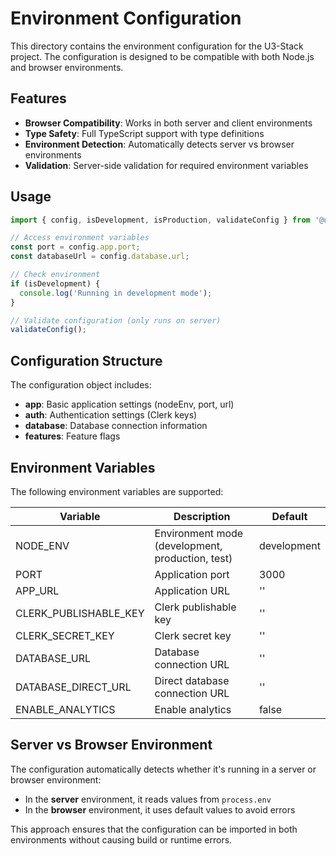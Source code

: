 # Environment Configuration

This directory contains the environment configuration for the U3-Stack project. The configuration is designed to be compatible with both Node.js and browser environments.

## Features

- **Browser Compatibility**: Works in both server and client environments
- **Type Safety**: Full TypeScript support with type definitions
- **Environment Detection**: Automatically detects server vs browser environments
- **Validation**: Server-side validation for required environment variables

## Usage

```typescript
import { config, isDevelopment, isProduction, validateConfig } from '@u3/config/env';

// Access environment variables
const port = config.app.port;
const databaseUrl = config.database.url;

// Check environment
if (isDevelopment) {
  console.log('Running in development mode');
}

// Validate configuration (only runs on server)
validateConfig();
```

## Configuration Structure

The configuration object includes:

- **app**: Basic application settings (nodeEnv, port, url)
- **auth**: Authentication settings (Clerk keys)
- **database**: Database connection information
- **features**: Feature flags

## Environment Variables

The following environment variables are supported:

| Variable | Description | Default |
|----------|-------------|---------|
| NODE_ENV | Environment mode (development, production, test) | development |
| PORT | Application port | 3000 |
| APP_URL | Application URL | '' |
| CLERK_PUBLISHABLE_KEY | Clerk publishable key | '' |
| CLERK_SECRET_KEY | Clerk secret key | '' |
| DATABASE_URL | Database connection URL | '' |
| DATABASE_DIRECT_URL | Direct database connection URL | '' |
| ENABLE_ANALYTICS | Enable analytics | false |

## Server vs Browser Environment

The configuration automatically detects whether it's running in a server or browser environment:

- In the **server** environment, it reads values from `process.env`
- In the **browser** environment, it uses default values to avoid errors

This approach ensures that the configuration can be imported in both environments without causing build or runtime errors.
